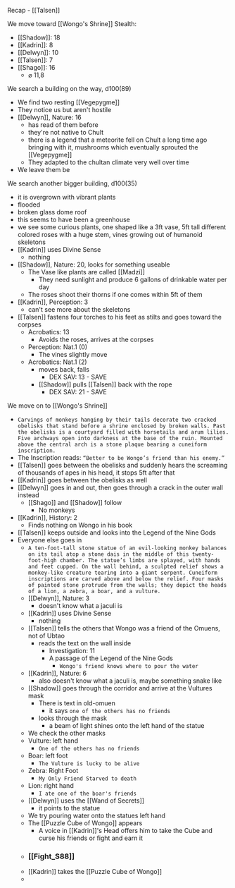 Recap - [[Talsen]]

We move toward [[Wongo's Shrine]]
 Stealth:
- [[Shadow]]: 18
- [[Kadrin]]: 8
- [[Delwyn]]: 10
- [[Talsen]]: 7
- [[Shago]]: 16
	- ⌀ 11,8

We search a building on the way, d100(89)
- We find two resting [[Vegepygme]]
- They notice us but aren't hostile
- [[Delwyn]], Nature: 16
	- has read of them before
	- they're not native to Chult
	- there is a legend that a meteorite fell on Chult a long time ago bringing with it, mushrooms which eventually sprouted the [[Vegepygme]]
	- They adapted to the chultan climate very well over time
- We leave them be

We search another bigger building, d100(35)
- it is overgrown with vibrant plants
- flooded
- broken glass dome roof
- this seems to have been a greenhouse
- we see some curious plants, one shaped like a 3ft vase, 5ft tall different colored roses with a huge stem, vines growing out of humanoid skeletons
- [[Kadrin]] uses Divine Sense
	- nothing
- [[Shadow]], Nature: 20, looks for something useable
	- The Vase like plants are called [[Madzi]]
		- They need sunlight and produce 6 gallons of drinkable water per day
	- The roses shoot their thorns if one comes within 5ft of them
- [[Kadrin]], Perception: 3
	- can't see more about the skeletons
- [[Talsen]] fastens four torches to his feet as stilts and goes toward the corpses
	- Acrobatics: 13
		- Avoids the roses, arrives at the corpses
	- Perception: Nat.1 (0)
		- The vines slightly move
	- Acrobatics: Nat.1 (2)
		- moves back, falls
			- DEX SAV: 13 - SAVE
		- [[Shadow]] pulls [[Talsen]] back with the rope
			- DEX SAV: 21 - SAVE

We move on to [[Wongo's Shrine]]
- `Carvings of monkeys hanging by their tails decorate two cracked obelisks that stand before a shrine enclosed by broken walls. Past the obelisks is a courtyard filled with horsetails and arum lilies. Five archways open into darkness at the base of the ruin. Mounted above the central arch is a stone plaque bearing a cuneiform inscription.`
- The Inscription reads: `“Better to be Wongo’s friend than his enemy.”`
- [[Talsen]] goes between the obelisks and suddenly hears the screaming of thousands of apes in his head, it stops 5ft after that
- [[Kadrin]] goes between the obelisks as well
- [[Delwyn]] goes in and out, then goes through a crack in the outer wall instead
	- [[Shago]] and [[Shadow]] follow
		- No monkeys
- [[Kadrin]], History: 2
	- Finds nothing on Wongo in his book
- [[Talsen]] keeps outside and looks into the Legend of the Nine Gods
- Everyone else goes in
	- `A ten-foot-tall stone statue of an evil-looking monkey balances on its tail atop a stone dais in the middle of this twenty-foot-high chamber. The statue’s limbs are splayed, with hands and feet cupped. On the wall behind, a sculpted relief shows a monkey-like creature tearing into a giant serpent. Cuneiform inscriptions are carved above and below the relief. Four masks of painted stone protrude from the walls; they depict the heads of a lion, a zebra, a boar, and a vulture.`
	- [[Delwyn]], Nature: 3
		- doesn't know what a jaculi is
	- [[Kadrin]] uses Divine Sense
		- nothing
	- [[Talsen]] tells the others that Wongo was a friend of the Omuens, not of Ubtao
		- reads the text on the wall inside
			- Investigation: 11
			- A passage of the Legend of the Nine Gods
				- `Wongo's friend knows where to pour the water`
	- [[Kadrin]], Nature: 6
		- also doesn't know what a jaculi is, maybe something snake like
	- [[Shadow]] goes through the corridor and arrive at the Vultures mask
		- There is text in old-omuen
			- it says `one of the others has no friends`
		- looks through the mask
			- a beam of light shines onto the left hand of the statue
	- We check the other masks
	- Vulture: left hand
		- `One of the others has no friends`
	- Boar: left foot
		- `The Vulture is lucky to be alive`
	- Zebra: Right Foot
		- `My Only Friend Starved to death`
	- Lion: right hand
		- `I ate one of the boar's friends`
	- [[Delwyn]] uses the [[Wand of Secrets]]
		- it points to the statue
	- We try pouring water onto the statues left hand
	- The [[Puzzle Cube of Wongo]] appears
		- A voice in [[Kadrin]]'s Head offers him to take the Cube and curse his friends or fight and earn it
	- ### [[Fight_S88]]
	- [[Kadrin]] takes the [[Puzzle Cube of Wongo]]
	- 